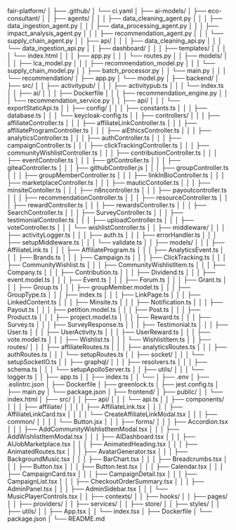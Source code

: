 fair-platform/
│
├── .github/
│   └── ci.yaml
│
├── ai-models/
│   ├── eco-consultant/
│   │   ├── agents/
│   │   │   ├── data_cleaning_agent.py
│   │   │   ├── data_ingestion_agent.py
│   │   │   ├── data_processing_agent.py
│   │   │   ├── impact_analysis_agent.py
│   │   │   ├── recommendation_agent.py
│   │   │   └── supply_chain_agent.py
│   │   ├── api/
│   │   │   ├── data_cleaning_api.py
│   │   │   └── data_ingestion_api.py
│   │   ├── dashboard/
│   │   │   ├── templates/
│   │   │   │   └── index.html
│   │   │   ├── app.py
│   │   │   └── routes.py
│   │   ├── models/
│   │   │   ├── lca_model.py
│   │   │   ├── recommendation_model.py
│   │   │   └── supply_chain_model.py
│   │   ├── batch_processor.py
│   │   └── main.py
│   │
│   └── recommendation/
│       ├── app.py
│       └── model.py
│
├── backend/
│   ├── src/
│   │   ├── activitypub/
│   │   │   ├── activitypub.ts
│   │   │   └── index.ts
│   │   ├── ai/
│   │   │   ├── Dockerfile
│   │   │   ├── recommendation_engine.py
│   │   │   └── recommendation_service.py
│   │   ├── api/
│   │   │   └── exportStaticApi.ts
│   │   ├── config/
│   │   │   ├── constants.ts
│   │   │   ├── database.ts
│   │   │   └── keycloak-config.ts
│   │   ├── controllers/
│   │   │   ├── affiliateController.ts
│   │   │   ├── affiliateLinkController.ts
│   │   │   ├── affiliateProgramController.ts
│   │   │   ├── aiEthicsController.ts
│   │   │   ├── analyticsController.ts
│   │   │   ├── authController.ts
│   │   │   ├── campaignController.ts
│   │   │   ├── clickTrackingController.ts
│   │   │   ├── communityWishlistController.ts
│   │   │   ├── contributionController.ts
│   │   │   ├── eventController.ts
│   │   │   ├── gitController.ts
│   │   │   ├── giteaController.ts
│   │   │   ├── githubController.js
│   │   │   ├── groupController.ts
│   │   │   ├── groupMemberController.ts
│   │   │   ├── linkInBioController.ts
│   │   │   ├── marketplaceController.ts
│   │   │   ├── mauticContoller.ts
│   │   │   ├── minsiteContoller.ts
│   │   │   ├── n8ncontroller.ts
│   │   │   ├── payoutcontroller.ts
│   │   │   ├── recommendationController.ts
│   │   │   ├── resourceController.ts
│   │   │   ├── rewardController.ts
│   │   │   ├── rewardsController.ts
│   │   │   ├── SearchController.ts
│   │   │   ├── SurveyController.ts
│   │   │   ├── testimonialController.ts
│   │   │   ├── uploadController.ts
│   │   │   ├── voteController.ts
│   │   │   └── wishlistController.ts
│   │   ├── middleware/
│   │   │   ├── activityLogger.ts
│   │   │   ├── auth.ts
│   │   │   ├── errorHandler.ts
│   │   │   ├── setupMiddleware.ts
│   │   │   └── validate.ts
│   │   ├── models/
│   │   │   ├── AffiliateLink.ts
│   │   │   ├── AffiliateProgram.ts
│   │   │   ├── AnalyticsEvent.ts
│   │   │   ├── Brands.ts
│   │   │   ├── Campaign.ts
│   │   │   ├── ClickTracking.ts
│   │   │   ├── CommunityWishlist.ts
│   │   │   ├── CommunityWishlistItem.ts
│   │   │   ├── Company.ts
│   │   │   ├── Contribution.ts
│   │   │   ├── Dividend.ts
│   │   │   ├── event.model.ts
│   │   │   ├── Event.ts
│   │   │   ├── Forum.ts
│   │   │   ├── Grant.ts
│   │   │   ├── Group.ts
│   │   │   ├── groupMember.model.ts
│   │   │   ├── GroupType.ts
│   │   │   ├── index.ts
│   │   │   ├── LinkPage.ts
│   │   │   ├── LinkedContent.ts
│   │   │   ├── Minsite.ts
│   │   │   ├── Notification.ts
│   │   │   ├── Payout.ts
│   │   │   ├── petition.model.ts
│   │   │   ├── Post.ts
│   │   │   ├── Product.ts
│   │   │   ├── project.model.ts
│   │   │   ├── Reward.ts
│   │   │   ├── Survey.ts
│   │   │   ├── SurveyResponse.ts
│   │   │   ├── Testimonial.ts
│   │   │   ├── User.ts
│   │   │   ├── UserActivity.ts
│   │   │   ├── UserReward.ts
│   │   │   ├── vote.model.ts
│   │   │   ├── Wishlist.ts
│   │   │   └── WishlistItem.ts
│   │   ├── routes/
│   │   │   ├── affiliateRoutes.ts
│   │   │   ├── analyticsRoutes.ts
│   │   │   ├── authRoutes.ts
│   │   │   └── setupRoutes.ts
│   │   ├── socket/
│   │   │   └── setupSocketIO.ts
│   │   ├── graphql/
│   │   │   ├── resolvers.ts
│   │   │   ├── schema.ts
│   │   │   └── setupApolloServer.ts
│   │   ├── utils/
│   │   │   └── logger.ts
│   │   ├── app.ts
│   │   ├── index.ts
│   │   └── 
│   ├── .env
│   ├── .eslintrc.json
│   ├── Dockerfile
│   ├── greenlock.ts
│   ├── jest.config.ts
│   ├── main.py
│   └── package.json
│
├── frontend/
│   ├── public/
│   │   └── index.html
│   ├── src/
│   │   ├── api/
│   │   │   └── api.ts
│   │   ├── components/
│   │   │   ├── affiliate/
│   │   │   │   ├── AffiliateLink.tsx
│   │   │   │   ├── AffiliateLinkCard.tsx
│   │   │   │   └── CreateAffiliateLinkModal.tsx
│   │   │   ├── common/
│   │   │   │   └── Button.jsx
│   │   │   ├── forms/
│   │   │   ├── Accordion.tsx
│   │   │   ├── AddCommunityWishlistItemModal.tsx
│   │   │   ├── AddWishlistItemModal.tsx
│   │   │   ├── AIDashboard.tsx
│   │   │   ├── AIJobMarketplace.tsx
│   │   │   ├── AnimatedHeading.tsx
│   │   │   ├── AnimatedRoutes.tsx
│   │   │   ├── AvatarGenerator.tsx
│   │   │   ├── BackgroundMusic.tsx
│   │   │   ├── BarChart.tsx
│   │   │   ├── Breadcrumbs.tsx
│   │   │   ├── Button.tsx
│   │   │   ├── Button.test.tsx
│   │   │   ├── Calendar.tsx
│   │   │   ├── CampaignCard.tsx
│   │   │   ├── CampaignDetail.tsx
│   │   │   ├── CampaignList.tsx
│   │   │   ├── CheckoutOrderSummary.tsx
│   │   │   ├── AdminPanel.tsx
│   │   │   ├── AdminSidebar.tsx
│   │   │   └── MusicPlayerControls.tsx
│   │   ├── contexts/
│   │   ├── hooks/
│   │   ├── pages/
│   │   ├── providers/
│   │   ├── services/
│   │   ├── store/
│   │   ├── styles/
│   │   ├── utils/
│   │   ├── App.tsx
│   │   └── index.tsx
│   ├── Dockerfile
│   └── package.json
│
└── README.md